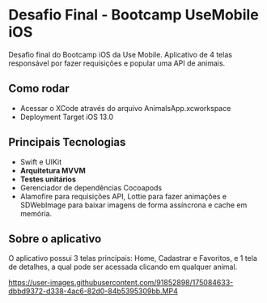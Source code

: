 # Desafio Final - Bootcamp UseMobile iOS
Desafio final do Bootcamp iOS da Use Mobile. Aplicativo de 4 telas responsável por fazer requisições e popular uma API de animais.

## Como rodar

- Acessar o XCode através do arquivo AnimalsApp.xcworkspace
- Deployment Target iOS 13.0

## Principais Tecnologias
- Swift e UIKit
- <b>Arquitetura MVVM</b>
- <b>Testes unitários</b>
- Gerenciador de dependências Cocoapods
- Alamofire para requisições API, Lottie para fazer animações e SDWebImage para baixar imagens de forma assíncrona e cache em memória.

## Sobre o aplicativo

O aplicativo possui 3 telas principais: Home, Cadastrar e Favoritos, e 1 tela de detalhes, a qual pode ser acessada clicando em qualquer animal.


https://user-images.githubusercontent.com/91852898/175084633-dbbd9372-d338-4ac6-82d0-84b5395309bb.MP4

